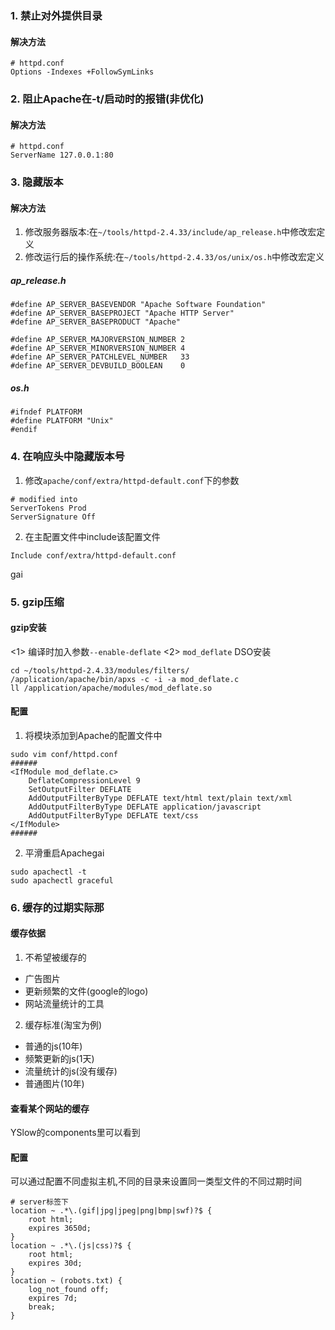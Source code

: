 ### 1. 禁止对外提供目录
#### 解决方法
```
# httpd.conf
Options -Indexes +FollowSymLinks
```

### 2. 阻止Apache在-t/启动时的报错(非优化)
#### 解决方法
```
# httpd.conf
ServerName 127.0.0.1:80
```
### 3. 隐藏版本
#### 解决方法
1. 修改服务器版本:在`~/tools/httpd-2.4.33/include/ap_release.h`中修改宏定义
2. 修改运行后的操作系统:在`~/tools/httpd-2.4.33/os/unix/os.h`中修改宏定义
##### ap_release.h
```
#define AP_SERVER_BASEVENDOR "Apache Software Foundation"
#define AP_SERVER_BASEPROJECT "Apache HTTP Server"
#define AP_SERVER_BASEPRODUCT "Apache"

#define AP_SERVER_MAJORVERSION_NUMBER 2
#define AP_SERVER_MINORVERSION_NUMBER 4
#define AP_SERVER_PATCHLEVEL_NUMBER   33
#define AP_SERVER_DEVBUILD_BOOLEAN    0
```
##### os.h
```
#ifndef PLATFORM
#define PLATFORM "Unix"
#endif
```
### 4. 在响应头中隐藏版本号
1. 修改`apache/conf/extra/httpd-default.conf`下的参数
```
# modified into
ServerTokens Prod
ServerSignature Off
```
2. 在主配置文件中include该配置文件
```
Include conf/extra/httpd-default.conf
```
gai
### 5. gzip压缩
#### gzip安装
<1> 编译时加入参数`--enable-deflate`
<2> `mod_deflate` DSO安装
```
cd ~/tools/httpd-2.4.33/modules/filters/
/application/apache/bin/apxs -c -i -a mod_deflate.c
ll /application/apache/modules/mod_deflate.so
```
#### 配置
1. 将模块添加到Apache的配置文件中
```
sudo vim conf/httpd.conf 
######
<IfModule mod_deflate.c>
	DeflateCompressionLevel 9
	SetOutputFilter DEFLATE
	AddOutputFilterByType DEFLATE text/html text/plain text/xml
	AddOutputFilterByType DEFLATE application/javascript
	AddOutputFilterByType DEFLATE text/css
</IfModule>
######
```
2. 平滑重启Apachegai
```
sudo apachectl -t
sudo apachectl graceful
```

### 6. 缓存的过期实际那
#### 缓存依据
1. 不希望被缓存的
+ 广告图片
+ 更新频繁的文件(google的logo)
+ 网站流量统计的工具
2. 缓存标准(淘宝为例)
+ 普通的js(10年)
+ 频繁更新的js(1天)
+ 流量统计的js(没有缓存)
+ 普通图片(10年)
#### 查看某个网站的缓存
YSlow的components里可以看到
#### 配置
可以通过配置不同虚拟主机,不同的目录来设置同一类型文件的不同过期时间
```
# server标签下
location ~ .*\.(gif|jpg|jpeg|png|bmp|swf)?$ {
    root html;
    expires 3650d;
}
location ~ .*\.(js|css)?$ {
    root html;
    expires 30d;
}
location ~ (robots.txt) {
    log_not_found off;
    expires 7d;
    break;
}
```

